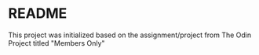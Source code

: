 # README

This project was initialized based on the assignment/project from The Odin Project titled "Members Only"

